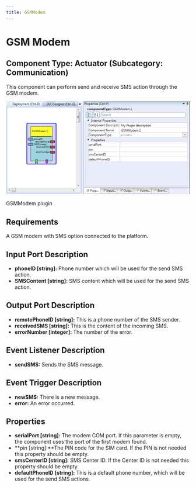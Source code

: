 ```yaml
---
title: GSMModem
---
```


# GSM Modem

## Component Type: Actuator (Subcategory: Communication)

This component can perform send and receive SMS action through the GSM modem.

![Screenshot: GSMModem plugin](./img/GSMModem.jpg "Screenshot: GSMModem plugin")

GSMModem plugin

## Requirements

A GSM modem with SMS option connected to the platform.

## Input Port Description

- **phoneID \[string\]:** Phone number which will be used for the send SMS action.
- **SMSContent \[string\]:** SMS content which will be used for the send SMS action.

## Output Port Description

- **remotePhoneID \[string\]:** This is a phone number of the SMS sender.
- **receivedSMS \[string\]:** This is the content of the incoming SMS.
- **errorNumber \[integer\]:** The number of the error.

## Event Listener Description

- **sendSMS:** Sends the SMS message.

## Event Trigger Description

- **newSMS:** There is a new message.
- **error:** An error occurred.

## Properties

- **serialPort \[string\]:** The modem COM port. If this parameter is empty, the component uses the port of the first modem found.
- **pin \[string\]:**The PIN code for the SIM card. If the PIN is not needed this property should be empty.
- **smsCenterID \[string\]:** SMS Center ID. If the Center ID is not needed this property should be empty.
- **defaultPhoneID \[string\]:** This is a default phone number, which will be used for the send SMS actions.
